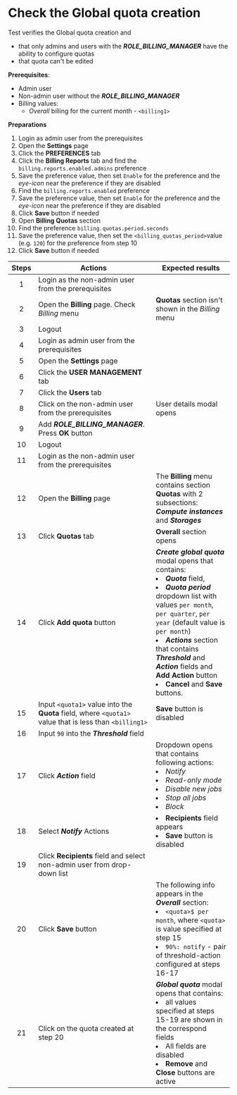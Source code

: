 # Check the Global quota creation

Test verifies the Global quota creation and 
- that only admins and users with the ***ROLE_BILLING_MANAGER*** have the ability to configure quotas
- that quota can't be edited
 
**Prerequisites**:
- Admin user
- Non-admin user without the ***ROLE_BILLING_MANAGER***
- Billing values:
    - *Overall* billing for the current month - `<billing1>`

**Preparations**
1. Login as admin user from the prerequisites
2. Open the **Settings** page
3. Click the **PREFERENCES** tab
4. Click the **Billing Reports** tab and find the `billing.reports.enabled.admins` preference
5. Save the preference value, then set `Enable` for the preference and the *eye-icon* near the preference if they are disabled
6. Find the `billing.reports.enabled` preference 
7. Save the preference value, then set `Enable` for the preference and the *eye-icon* near the preference if they are disabled
8. Click **Save** button if needed
9. Open **Billing Quotas** section
10. Find the preference `billing.quotas.period.seconds`
11. Save the preference value, then set the `<billing_quotas_period>`value (e.g. `120`) for the preference from step 10 
12. Click **Save** button if needed

| Steps | Actions | Expected results |
| :---: | --- | --- |
| 1 | Login as the non-admin user from the prerequisites | |
| 2 | Open the **Billing** page. Check *Billing* menu | **Quotas** section isn't shown in the *Billing* menu|
| 3 | Logout
| 4 | Login as admin user from the prerequisites | |
| 5 | Open the **Settings** page | |
| 6 | Click the **USER MANAGEMENT** tab | |
| 7 | Click the **Users** tab | |
| 8 | Click on the non-admin user from the prerequisites | User details modal opens |
| 9 | Add ***ROLE_BILLING_MANAGER***. Press **OK** button | |
| 10 | Logout | |
| 11 | Login as the non-admin user from the prerequisites | |
| 12 | Open the **Billing** page | The **Billing** menu contains section **Quotas** with 2 subsections: ***Compute instances*** and ***Storages*** |
| 13 | Click **Quotas** tab | **Overall** section opens |
| 14 | Click **Add quota** button | ***Create global quota*** modal opens that contains: <li> ***Quota*** field, <li> ***Quota period*** dropdown list with values `per month`, `per quarter`, `per year` (default value is `per month`) <li> ***Actions*** section that contains ***Threshold*** and ***Action*** fields and **Add Action** button <li> **Cancel** and **Save** buttons. |
| 15 | Input `<quota1>` value into the **Quota** field, where `<quota1>` value that is less than `<billing1>` | **Save** button is disabled |
| 16 | Input `90` into the ***Threshold*** field | |
| 17 | Click ***Action*** field | Dropdown opens that contains following actions: <li> *Notify* <li> *Read-only mode* <li> *Disable new jobs* <li> *Stop all jobs* <li> *Block* |
| 18 | Select ***Notify*** Actions | <li> **Recipients** field appears <li> **Save** button is disabled |
| 19 | Click **Recipients** field and select non-admin user from drop-down list | |
| 20 | Click **Save** button | The following info appears in the ***Overall*** section: <li> `<quota>$ per month`, where `<quota>` is value specified at step 15 <li> `90%: notify` - pair of threshold-action configured at steps 16-17 |
| 21 | Click on the quota created at step 20 | ***Global quota*** modal opens that contains: <li> all values specified at steps 15-19 are shown in the correspond fields <li> All fields are disabled <li> **Remove** and **Close** buttons are active |
 